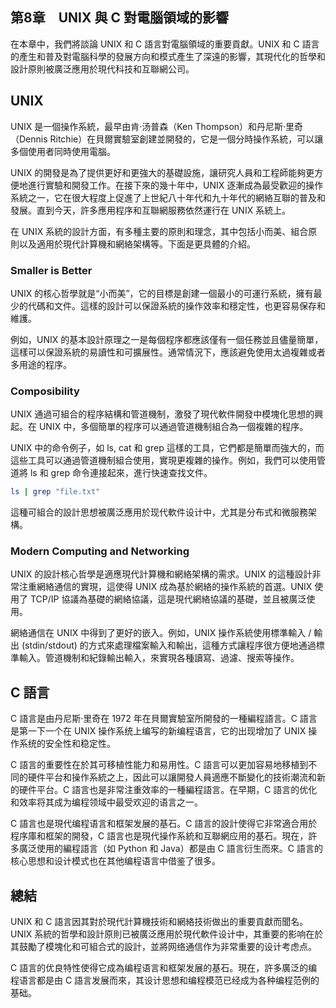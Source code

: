 ## 第8章　UNIX 與 C 對電腦領域的影響

在本章中，我們將談論 UNIX 和 C 語言對電腦領域的重要貢獻。UNIX 和 C 語言的產生和普及對電腦科學的發展方向和模式產生了深遠的影響，其現代化的哲學和設計原則被廣泛應用於現代科技和互聯網公司。

## UNIX

UNIX 是一個操作系統，最早由肯·汤普森（Ken Thompson）和丹尼斯·里奇（Dennis Ritchie）在貝爾實驗室創建並開發的，它是一個分時操作系統，可以讓多個使用者同時使用電腦。

UNIX 的開發是為了提供更好和更強大的基礎設施，讓研究人員和工程師能夠更方便地進行實驗和開發工作。在接下來的幾十年中，UNIX 逐漸成為最受歡迎的操作系統之一，它在很大程度上促進了上世紀八十年代和九十年代的網絡互聯的普及和發展。直到今天，許多應用程序和互聯網服務依然運行在 UNIX 系統上。

在 UNIX 系統的設計方面，有多種主要的原則和理念，其中包括小而美、組合原則以及適用於現代計算機和網絡架構等。下面是更具體的介紹。

### Smaller is Better

UNIX 的核心哲學就是“小而美”，它的目標是創建一個最小的可運行系統，擁有最少的代碼和文件。這樣的設計可以保證系統的操作效率和穩定性，也更容易保存和維護。

例如，UNIX 的基本設計原理之一是每個程序都應該僅有一個任務並且儘量簡單，這樣可以保證系統的易讀性和可擴展性。通常情況下，應該避免使用太過複雜或者多用途的程序。

### Composibility

UNIX 通過可組合的程序結構和管道機制，激發了現代軟件開發中模塊化思想的興起。在 UNIX 中，多個簡單的程序可以通過管道機制組合為一個複雜的程序。

UNIX 中的命令例子，如 ls, cat 和 grep 這樣的工具，它們都是簡單而強大的，而這些工具可以通過管道機制組合使用，實現更複雜的操作。例如，我們可以使用管道將 ls 和 grep 命令連接起來，進行快速查找文件。

```sh
ls | grep "file.txt"
```

這種可組合的設計思想被廣泛應用於现代軟件设计中，尤其是分布式和微服務架構。

### Modern Computing and Networking

UNIX 的設計核心哲學是適應現代計算機和網絡架構的需求。UNIX 的這種設計非常注重網絡通信的實現，這使得 UNIX 成為基於網絡的操作系統的首選。UNIX 使用了 TCP/IP 協議為基礎的網絡協議，這是現代網絡協議的基礎，並且被廣泛使用。

網絡通信在 UNIX 中得到了更好的嵌入。例如，UNIX 操作系統使用標準輸入 / 輸出 (stdin/stdout) 的方式來處理檔案輸入和輸出，這種方式讓程序很方便地通過標準輸入。管道機制和紀錄輸出輸入，來實現各種讀寫、過濾、搜索等操作。

## C 語言

C 語言是由丹尼斯·里奇在 1972 年在貝爾實驗室所開發的一種編程語言。C 語言是第一下一个在 UNIX 操作系统上编写的新编程语言，它的出现增加了 UNIX 操作系统的安全性和稳定性。

C 語言的重要性在於其可移植性能力和易用性。C 語言可以更加容易地移植到不同的硬件平台和操作系統之上，因此可以讓開發人員適應不斷變化的技術潮流和新的硬件平台。C 語言也是非常注重效率的一種編程語言。在早期，C 語言的优化和效率将其成为编程领域中最受欢迎的语言之一。

C 語言也是現代编程语言和框架发展的基石。C 語言的設計使得它非常適合用於程序庫和框架的開發，C 語言也是現代操作系統和互聯網应用的基石。現在，許多廣泛使用的編程語言（如 Python 和 Java）都是由 C 語言衍生而來。C 語言的核心思想和设计模式也在其他编程语言中借鉴了很多。

## 總結

UNIX 和 C 語言因其對於現代計算機技術和網絡技術做出的重要貢獻而聞名。UNIX 系統的哲學和設計原則已被廣泛應用於現代軟件设计中，其重要的影响在於其鼓勵了模塊化和可組合式的設計，並將网络通信作为非常重要的设计考虑点。

C 語言的优良特性使得它成為编程语言和框架发展的基石。現在，許多廣泛的编程语言都是由 C 語言发展而來，其设计思想和编程模范已经成为各种编程范例的基础。